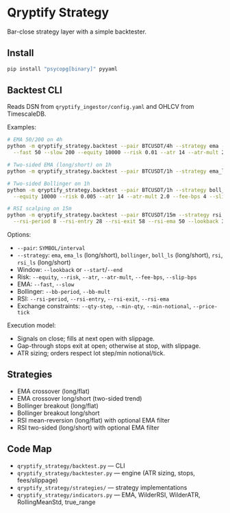 # Qryptify Strategy

Bar-close strategy layer with a simple backtester.

## Install

```bash
pip install "psycopg[binary]" pyyaml
```

## Backtest CLI

Reads DSN from `qryptify_ingestor/config.yaml` and OHLCV from TimescaleDB.

Examples:

```bash
# EMA 50/200 on 4h
python -m qryptify_strategy.backtest --pair BTCUSDT/4h --strategy ema --lookback 2000 \
  --fast 50 --slow 200 --equity 10000 --risk 0.01 --atr 14 --atr-mult 2.0

# Two-sided EMA (long/short) on 1h
python -m qryptify_strategy.backtest --pair BTCUSDT/1h --strategy ema_ls --lookback 32132 --fast 50 --slow 200 --equity 10000 --risk 0.01 --atr 14 --atr-mult 2.0 --fee-bps 4 --slip-bps 1

# Two-sided Bollinger on 1h
python -m qryptify_strategy.backtest --pair BTCUSDT/1h --strategy boll_ls --bb-period 50 --bb-mult 3.0 \
  --equity 10000 --risk 0.005 --atr 14 --atr-mult 2.0 --fee-bps 4 --slip-bps 1 --lookback 32132

# RSI scalping on 15m
python -m qryptify_strategy.backtest --pair BTCUSDT/15m --strategy rsi \
  --rsi-period 8 --rsi-entry 28 --rsi-exit 58 --rsi-ema 50 --lookback 3000
```

Options:

- `--pair`: `SYMBOL/interval`
- `--strategy`: `ema`, `ema_ls` (long/short), `bollinger`, `boll_ls` (long/short), `rsi`, `rsi_ls` (long/short)
- Window: `--lookback` or `--start`/`--end`
- Risk: `--equity`, `--risk`, `--atr`, `--atr-mult`, `--fee-bps`, `--slip-bps`
- EMA: `--fast`, `--slow`
- Bollinger: `--bb-period`, `--bb-mult`
- RSI: `--rsi-period`, `--rsi-entry`, `--rsi-exit`, `--rsi-ema`
- Exchange constraints: `--qty-step`, `--min-qty`, `--min-notional`, `--price-tick`

Execution model:

- Signals on close; fills at next open with slippage.
- Gap-through stops exit at open; otherwise at stop, with slippage.
- ATR sizing; orders respect lot step/min notional/tick.

## Strategies

- EMA crossover (long/flat)
- EMA crossover long/short (two-sided trend)
- Bollinger breakout (long/flat)
- Bollinger breakout long/short
- RSI mean-reversion (long/flat) with optional EMA filter
- RSI two-sided (long/short) with optional EMA filter

## Code Map

- `qryptify_strategy/backtest.py` — CLI
- `qryptify_strategy/backtester.py` — engine (ATR sizing, stops, fees/slippage)
- `qryptify_strategy/strategies/` — strategy implementations
- `qryptify_strategy/indicators.py` — EMA, WilderRSI, WilderATR, RollingMeanStd, true_range
